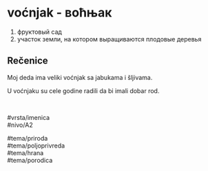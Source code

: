 # voćnjak - воћњак

1. фруктовый сад
2. участок земли, на котором выращиваются плодовые деревья

## Rečenice

Moj deda ima veliki voćnjak sa jabukama i šljivama.

U voćnjaku su cele godine radili da bi imali dobar rod.

<br>

#vrsta/imenica  
#nivo/A2  

#tema/priroda  
#tema/poljoprivreda  
#tema/hrana  
#tema/porodica  
